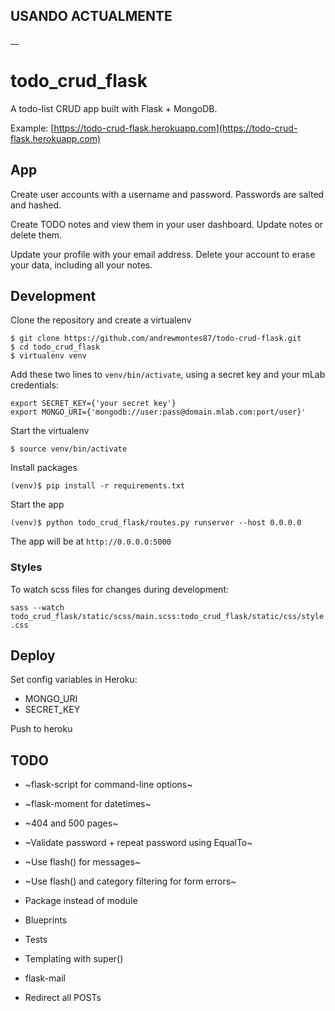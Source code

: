 ## USANDO ACTUALMENTE
__

# todo_crud_flask

A todo-list CRUD app built with Flask + MongoDB.

Example: [https://todo-crud-flask.herokuapp.com](https://todo-crud-flask.herokuapp.com)

## App

Create user accounts with a username and password. Passwords are salted and hashed.

Create TODO notes and view them in your user dashboard. Update notes or delete them.

Update your profile with your email address. Delete your account to erase your data, including all your notes.


## Development

Clone the repository and create a virtualenv

```
$ git clone https://github.com/andrewmontes87/todo-crud-flask.git
$ cd todo_crud_flask
$ virtualenv venv
```

Add these two lines to `venv/bin/activate`, using a secret key and your mLab credentials:

```
export SECRET_KEY={'your secret key'}
export MONGO_URI={'mongodb://user:pass@domain.mlab.com:port/user}'
```

Start the virtualenv

`$ source venv/bin/activate`

Install packages

`(venv)$ pip install -r requirements.txt`

Start the app

`(venv)$ python todo_crud_flask/routes.py runserver --host 0.0.0.0`

The app will be at `http://0.0.0.0:5000`



### Styles

To watch scss files for changes during development:

`sass --watch todo_crud_flask/static/scss/main.scss:todo_crud_flask/static/css/style.css`


## Deploy

Set config variables in Heroku:
- MONGO_URI
- SECRET_KEY

Push to heroku



## TODO

- ~flask-script for command-line options~
- ~flask-moment for datetimes~
- ~404 and 500 pages~
- ~Validate password + repeat password using EqualTo~
- ~Use flash() for messages~
- ~Use flash() and category filtering for form errors~
- Package instead of module
- Blueprints
- Tests

- Templating with super()
- flask-mail
- Redirect all POSTs











